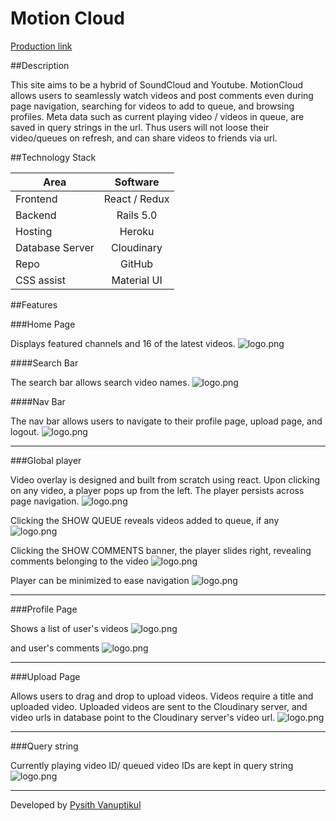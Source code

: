 # Motion Cloud

[Production link][production]

[production]: http://www.motioncloud.us

##Description

This site aims to be a hybrid of SoundCloud and Youtube. MotionCloud allows users to seamlessly watch videos and post comments even during page navigation, searching for videos to add to queue, and browsing profiles. Meta data such as current playing video / videos in queue, are saved in query strings in the url. Thus users will not loose their video/queues on refresh, and can share videos to friends via url.

##Technology Stack

| Area               | Software      |
| ---------------    |:-------------:|
| Frontend           | React / Redux |
| Backend            | Rails 5.0     |
| Hosting      		   | Heroku        |
| Database Server	   | Cloudinary    |
| Repo      		     | GitHub        |
| CSS assist 		     | Material UI   |

##Features

###Home Page

Displays featured channels and 16 of the latest videos.
![logo.png](http://res.cloudinary.com/tlcoy4e3/image/upload/v1478887590/app_page_yd9uef.png)

####Search Bar

The search bar allows search video names.
![logo.png](http://res.cloudinary.com/tlcoy4e3/image/upload/v1478887760/search_ivrgsy.png)

####Nav Bar

The nav bar allows users to navigate to their profile page, upload page, and logout.
![logo.png](http://res.cloudinary.com/tlcoy4e3/image/upload/v1478888244/logged-in_hjga5x.png)

__________

###Global player

Video overlay is designed and built from scratch using react. Upon clicking on any video, a player pops up from the left. The player persists across page navigation.
![logo.png](http://res.cloudinary.com/tlcoy4e3/image/upload/v1478887583/video_overlay_fqgtwm.png)

Clicking the SHOW QUEUE reveals videos added to queue, if any
![logo.png](http://res.cloudinary.com/tlcoy4e3/image/upload/v1478888153/video-queue_hz0rwy.png)

Clicking the SHOW COMMENTS banner, the player slides right, revealing comments belonging to the video
![logo.png](http://res.cloudinary.com/tlcoy4e3/image/upload/v1478887569/comment-overlay_cefs4j.png)

Player can be minimized to ease navigation
![logo.png](http://res.cloudinary.com/tlcoy4e3/image/upload/v1478887568/minimized_yarxlq.png)

__________

###Profile Page

Shows a list of user's videos
![logo.png](http://res.cloudinary.com/tlcoy4e3/image/upload/v1478888365/user-page_vwify5.png)

and user's comments
![logo.png](http://res.cloudinary.com/tlcoy4e3/image/upload/v1478888425/user-comments_e5yqsf.png)

__________

###Upload Page

Allows users to drag and drop to upload videos. Videos require a title and uploaded video. Uploaded videos are sent to the Cloudinary server, and video urls in database point to the Cloudinary server's video url.
![logo.png](http://res.cloudinary.com/tlcoy4e3/image/upload/v1478887563/upload_gtqzxd.png)

__________

###Query string

Currently playing video ID/ queued video IDs are kept in query string
![logo.png](http://res.cloudinary.com/tlcoy4e3/image/upload/v1478889008/url_t3zftb.png)

__________

Developed by [Pysith Vanuptikul](https://www.linkedin.com/in/pivanup)
